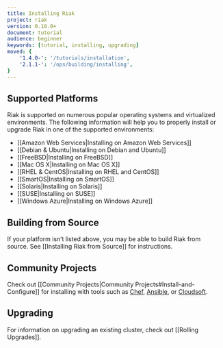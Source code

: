 ```yaml
---
title: Installing Riak
project: riak
version: 0.10.0+
document: tutorial
audience: beginner
keywords: [tutorial, installing, upgrading]
moved: {
    '1.4.0-': '/tutorials/installation',
    '2.1.1-': '/ops/building/installing',
}
---
```


## Supported Platforms

Riak is supported on numerous popular operating systems and virtualized
environments. The following information will help you to
properly install or upgrade Riak in one of the supported environments:

  * [[Amazon Web Services|Installing on Amazon Web Services]]
  * [[Debian & Ubuntu|Installing on Debian and Ubuntu]]
  * [[FreeBSD|Installing on FreeBSD]]
  * [[Mac OS X|Installing on Mac OS X]]
  * [[RHEL & CentOS|Installing on RHEL and CentOS]]
  * [[SmartOS|Installing on SmartOS]]
  * [[Solaris|Installing on Solaris]]
  * [[SUSE|Installing on SUSE]]
  * [[Windows Azure|Installing on Windows Azure]]

## Building from Source

If your platform isn’t listed above, you may be able to build Riak from source. See [[Installing Riak from Source]] for instructions.

## Community Projects

Check out [[Community Projects|Community Projects#Install-and-Configure]] for installing with tools such as [Chef](https://www.chef.io/chef/), [Ansible](http://www.ansible.com/), or [Cloudsoft](http://www.cloudsoftcorp.com/).

## Upgrading

For information on upgrading an existing cluster, check out [[Rolling Upgrades]].
